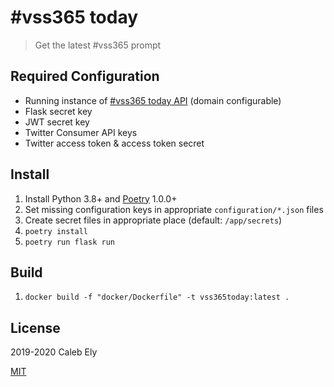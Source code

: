   # #vss365 today

> Get the latest #vss365 prompt


## Required Configuration

* Running instance of [#vss365 today API](https://github.com/le717/vss365today-api/) (domain configurable)
* Flask secret key
* JWT secret key
* Twitter Consumer API keys
* Twitter access token & access token secret

## Install

1. Install Python 3.8+ and [Poetry](https://python-poetry.org/) 1.0.0+
1. Set missing configuration keys in appropriate `configuration/*.json` files
1. Create secret files in appropriate place (default: `/app/secrets`)
1. `poetry install`
1. `poetry run flask run`

## Build

1. `docker build -f "docker/Dockerfile" -t vss365today:latest .`

## License

2019-2020 Caleb Ely

[MIT](LICENSE)
